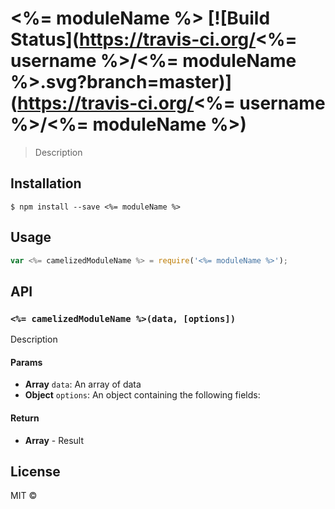 # <%= moduleName %> [![Build Status](https://travis-ci.org/<%= username %>/<%= moduleName %>.svg?branch=master)](https://travis-ci.org/<%= username %>/<%= moduleName %>)

> Description

## Installation

```
$ npm install --save <%= moduleName %>
```

## Usage
```js
var <%= camelizedModuleName %> = require('<%= moduleName %>');
```

## API

### `<%= camelizedModuleName %>(data, [options])`
Description

#### Params
- **Array** `data`: An array of data
- **Object** `options`: An object containing the following fields:

#### Return
- **Array** - Result

## License
MIT © []()
